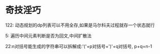 # 奇技淫巧
122: 动态规划的dp列表可以不用全存,如果是马尔科夫过程就存一个状态就行

5: 遍历中间元素判断是否为回文,中间扩散法

22:n对括号能生成的字符串可以拆解成:'('+p对括号+')'+q对括号, p+q=n-1
